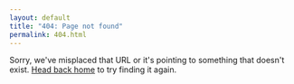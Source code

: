 ```yaml
---
layout: default
title: "404: Page not found"
permalink: 404.html
---
```


Sorry, we've misplaced that URL or it's pointing to something that doesn't exist. [Head back home](/) to try finding it again.
